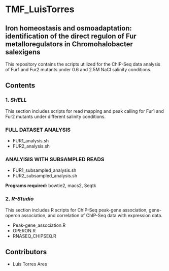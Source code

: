 # TMF_LuisTorres 
## Iron homeostasis and osmoadaptation: identification of the direct regulon of Fur metalloregulators in Chromohalobacter salexigens
This repository contains the scripts utilized for the ChIP-Seq data analysis of Fur1 and Fur2 mutants under 0.6 and 2.5M NaCl salinity conditions.

## Contents

### 1. *SHELL*
This section includes scripts for read mapping and peak calling for Fur1 and Fur2 mutants under different salinity conditions.

### FULL DATASET ANALYSIS
- FUR1_analysis.sh
- FUR2_analysis.sh
### ANALYISIS WITH SUBSAMPLED READS
- FUR1_subsampled_analysis.sh
- FUR2_subsampled_analysis.sh

**Programs required:** bowtie2, macs2, Seqtk

### 2. *R-Studio*
This section includes R scripts for ChIP-Seq peak-gene association, gene-operon association, and correlation of ChIP-Seq data with expression data.

- Peak-gene_association.R
- OPERON.R
- RNASEQ_CHIPSEQ.R

## Contributors
- Luis Torres Ares





